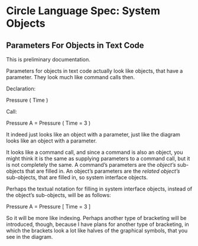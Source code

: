 ﻿Circle Language Spec: System Objects
====================================

Parameters For Objects in Text Code
-----------------------------------

This is preliminary documentation.

Parameters for objects in text code actually look like objects, that have a parameter. They look much like command calls then.

Declaration:

Pressure  (  Time  )

Call:

Pressure A  =  Pressure  (  Time  =  3  )

It indeed just looks like an object with a parameter, just like the diagram looks like an object with a parameter.

It looks like a command call, and since a command is also an object, you might think it is the same as supplying parameters to a command call, but it is not completely the same. A command’s parameters are the *object’s* sub-objects that are filled in. An object’s parameters are the *related object’s* sub-objects, that are filled in, so system interface objects.

Perhaps the textual notation for filling in system interface objects, instead of the object’s sub-objects, will be as follows:

Pressure A  =  Pressure  [  Time = 3  ]

So it will be more like indexing. Perhaps another type of bracketing will be introduced, though, because I have plans for another type of bracketing, in which the brackets look a lot like halves of the graphical symbols, that you see in the diagram.
